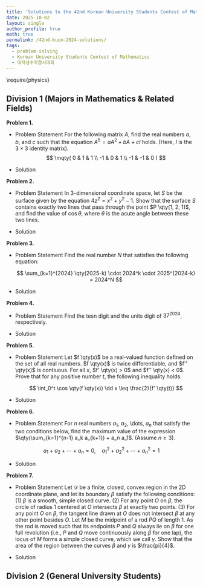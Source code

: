 ```yaml
---
title: 'Solutions to the 42nd Korean University Students Contest of Mathematics'
date: 2025-10-02
layout: single
author_profile: true
math: true
permalink: /42nd-kucm-2024-solutions/
tags:
  - problem-solving
  - Korean University Students Contest of Mathematics
  - 대학생수학경시대회
---
```

\require{physics}
## Division 1 (Majors in Mathematics & Related Fields)

**Problem 1.**
- Problem Statement
    For the following matrix $A$, find the real numbers $a$, $b$, and $c$ such that the equation $A^5 = aA^2 + bA + cI$ holds. (Here, $I$ is the $3 \times 3$ identity matrix).
    $$
      \mqty(
        0 & 1 & 1 \\
        -1 & 0 & 1 \\
        -1 & -1 & 0
      )
    $$

- Solution

**Problem 2.**
- Problem Statement
    In $3$-dimensional coordinate space, let $S$ be the surface given by the equation $4z^2 = x^2 + y^2 - 1$.
    Show that the surface $S$ contains exactly two lines that pass through the point $P \qty(1, 2, 1)$, and find the value of $\cos \theta$, where $\theta$ is the acute angle between these two lines.

- Solution

**Problem 3.**
- Problem Statement
    Find the real number $N$ that satisfies the following equation:
    
    $$
      \sum_{k=1}^{2024} \qty(2025-k) \cdot 2024^k \cdot 2025^{2024-k} = 2024^N
    $$

- Solution

**Problem 4.**
- Problem Statement
    Find the tesn digit and the units digit of $37^{2024}$, respectively.

- Solution

**Problem 5.**
- Problem Statement
    Let $f \qty(x)$ be a real-valued function defined on the set of all real numbers. $f \qty(x)$ is twice differentiable, and $f'' \qty(x)$ is contiuous.
    For all $x$, $f' \qty(x) > 0$ and $f'' \qty(x) < 0$.
    Prove that for any positive number $t$, the following inequality holds:
    
    $$
      \int_0^t \cos \qty(f \qty(x)) \dd x \leq \frac{2}{f' \qty(t)}
    $$

- Solution

**Problem 6.**
- Problem Statement
For $n$ real numbers $a_1$, $a_2$, \dots, $a_n$ that satisfy the two conditions below, find the maximum value of the expression $\qty(\sum_{k=1}^{n-1} a_k a_{k+1}) + a_n a_1$. (Assume $n \geq 3$).

$$
  a_1 + a_2 + \cdots + a_n = 0, \quad a_1^2 + a_2^2 + \cdots + a_n^2 = 1
$$

- Solution

**Problem 7.**
- Problem Statement
Let $\mathcal{D}$ be a finite, closed, convex region in the $2$D coordinate plane, and let its boundary $\beta$ satisfy the following conditions:
  (1) $\beta$ is a smooth, simple closed curve.
  (2) For any point $O$ on $\beta$, the circle of radius $1$ centered at $O$ intersects $\beta$ at exactly two points.
  (3) For any point $O$ on $\beta$, the tangent line drawn at $O$ does not intersect $\beta$ at any other point besides $O$.
Let $M$ be the midpoint of a rod $PQ$ of length $1$.
As the rod is moved such that its endpoints $P$ and $Q$ always lie on $\beta$ for one full revolution (i.e., $P$ and $Q$ move continuously along $\beta$ for one lap), the locus of $M$ forms a simple closed curve, which we call $\gamma$.
Show that the area of the region between the curves $\beta$ and $\gamma$ is $\frac{pi}{4}$. 

- Solution

## Division 2 (General University Students)
